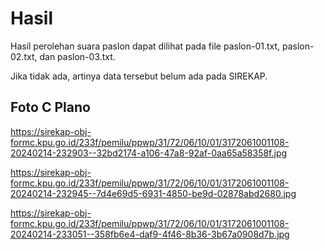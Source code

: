 # Hasil

Hasil perolehan suara paslon dapat dilihat pada file paslon-01.txt, paslon-02.txt, dan paslon-03.txt.

Jika tidak ada, artinya data tersebut belum ada pada SIREKAP.

## Foto C Plano

https://sirekap-obj-formc.kpu.go.id/233f/pemilu/ppwp/31/72/06/10/01/3172061001108-20240214-232903--32bd2174-a106-47a8-92af-0aa65a58358f.jpg

https://sirekap-obj-formc.kpu.go.id/233f/pemilu/ppwp/31/72/06/10/01/3172061001108-20240214-232945--7d4e69d5-6931-4850-be9d-02878abd2680.jpg

https://sirekap-obj-formc.kpu.go.id/233f/pemilu/ppwp/31/72/06/10/01/3172061001108-20240214-233051--358fb6e4-daf9-4f46-8b36-3b67a0908d7b.jpg
